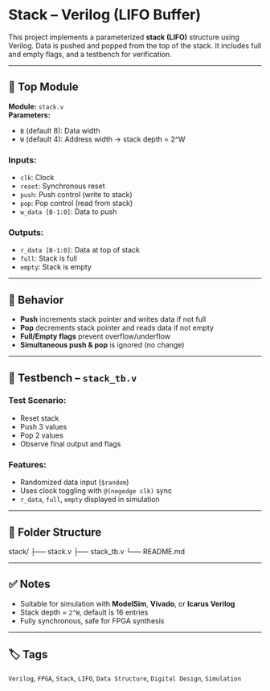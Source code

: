 # Stack – Verilog (LIFO Buffer)

This project implements a parameterized **stack (LIFO)** structure using Verilog. Data is pushed and popped from the top of the stack. It includes full and empty flags, and a testbench for verification.

---

## 🔧 Top Module

**Module:** `stack.v`  
**Parameters:**
- `B` (default 8): Data width
- `W` (default 4): Address width → stack depth = 2^W

### Inputs:
- `clk`: Clock
- `reset`: Synchronous reset
- `push`: Push control (write to stack)
- `pop`: Pop control (read from stack)
- `w_data [B-1:0]`: Data to push

### Outputs:
- `r_data [B-1:0]`: Data at top of stack
- `full`: Stack is full
- `empty`: Stack is empty

---

## 📐 Behavior

- **Push** increments stack pointer and writes data if not full  
- **Pop** decrements stack pointer and reads data if not empty  
- **Full/Empty flags** prevent overflow/underflow  
- **Simultaneous push & pop** is ignored (no change)

---

## 🧪 Testbench – `stack_tb.v`

### Test Scenario:
- Reset stack  
- Push 3 values  
- Pop 2 values  
- Observe final output and flags  

### Features:
- Randomized data input (`$random`)
- Uses clock toggling with `@(negedge clk)` sync
- `r_data`, `full`, `empty` displayed in simulation

---

## 📁 Folder Structure

stack/ ├── stack.v ├── stack_tb.v └── README.md


---

## ✅ Notes

- Suitable for simulation with **ModelSim**, **Vivado**, or **Icarus Verilog**
- Stack depth = `2^W`, default is 16 entries
- Fully synchronous, safe for FPGA synthesis

---

## 🏷️ Tags

`Verilog`, `FPGA`, `Stack`, `LIFO`, `Data Structure`, `Digital Design`, `Simulation`
